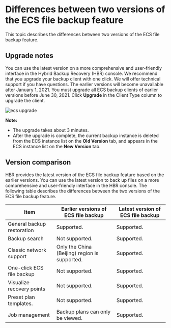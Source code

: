 # Differences between two versions of the ECS file backup feature

This topic describes the differences between two versions of the ECS file backup feature.

## Upgrade notes

You can use the latest version on a more comprehensive and user-friendly interface in the Hybrid Backup Recovery \(HBR\) console. We recommend that you upgrade your backup client with one click. We will offer technical support if you have questions. The earlier versions will become unavailable after January 1, 2021. You must upgrade all ECS backup clients of earlier versions before June 30, 2021. Click **Upgrade** in the Client Type column to upgrade the client.

![ecs upgrade](https://static-aliyun-doc.oss-accelerate.aliyuncs.com/assets/img/en-US/4448651161/p232034.png)

**Note:**

-   The upgrade takes about 3 minutes.
-   After the upgrade is complete, the current backup instance is deleted from the ECS instance list on the **Old Version** tab, and appears in the ECS instance list on the **New Version** tab.

## Version comparison

HBR provides the latest version of the ECS file backup feature based on the earlier versions. You can use the latest version to back up files on a more comprehensive and user-friendly interface in the HBR console. The following table describes the differences between the two versions of the ECS file backup feature.

|Item|Earlier versions of ECS file backup|Latest version of ECS file backup|
|----|-----------------------------------|---------------------------------|
|General backup restoration|Supported.|Supported.|
|Backup search|Not supported.|Supported.|
|Classic network support|Only the China \(Beijing\) region is supported.|Supported.|
|One-click ECS file backup|Not supported.|Supported.|
|Visualize recovery points|Not supported.|Supported.|
|Preset plan templates.|Not supported.|Supported.|
|Job management|Backup plans can only be viewed.|Supported.|

